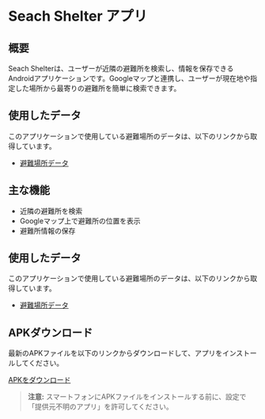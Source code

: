 # Seach Shelter アプリ

## 概要
Seach Shelterは、ユーザーが近隣の避難所を検索し、情報を保存できるAndroidアプリケーションです。Googleマップと連携し、ユーザーが現在地や指定した場所から最寄りの避難所を簡単に検索できます。

## 使用したデータ
このアプリケーションで使用している避難場所のデータは、以下のリンクから取得しています。

- [避難場所データ](https://www.gsi.go.jp/bousaichiri/hinanbasho.html#info2)

## 主な機能
- 近隣の避難所を検索
- Googleマップ上で避難所の位置を表示
- 避難所情報の保存

## 使用したデータ

このアプリケーションで使用している避難場所のデータは、以下のリンクから取得しています。

- [避難場所データ](https://www.gsi.go.jp/bousaichiri/hinanbasho.html#info2)

## APKダウンロード
最新のAPKファイルを以下のリンクからダウンロードして、アプリをインストールしてください。

[APKをダウンロード](https://github.com/aplication0819/Seach-Shelter/raw/master/app/apk/app-debug.apk)

> **注意:** スマートフォンにAPKファイルをインストールする前に、設定で「提供元不明のアプリ」を許可してください。
